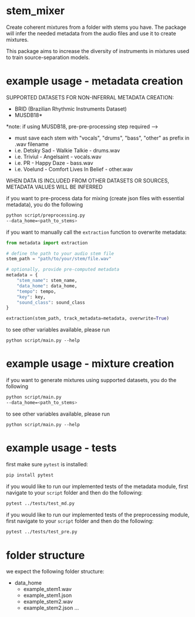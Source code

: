 # stem_mixer
Create coherent mixtures from a folder with stems you have. The package will infer the needed metadata from the audio files and use it to create mixtures.

This package aims to increase the diversity of instruments in mixtures used to train source-separation models.

# example usage - metadata creation

SUPPORTED DATASETS FOR NON-INFERRAL METADATA CREATION:
- BRID (Brazilian Rhythmic Instruments Dataset)
- MUSDB18* 

*note: if using MUSDB18, pre-pre-processing step required --> 
- must save each stem with "vocals", "drums", "bass", "other" as prefix in .wav filename
- i.e. Detsky Sad - Walkie Talkie - drums.wav
- i.e. Triviul - Angelsaint - vocals.wav
- i.e. PR - Happy Daze - bass.wav
- i.e. Voelund - Comfort Lives In Belief - other.wav

WHEN DATA IS INCLUDED FROM OTHER DATASETS OR SOURCES, METADATA VALUES WILL BE INFERRED

if you want to pre-process data for mixing (create json files with essential metadata), you do the following
```bash
python script/preprocessing.py
--data_home=<path_to_stems>
```

if you want to manually call the `extraction` function to overwrite metadata:

```python
from metadata import extraction

# define the path to your audio stem file
stem_path = "path/to/your/stem/file.wav"

# optionally, provide pre-computed metadata
metadata = {
    "stem_name": stem_name,
    "data_home": data_home,
    "tempo": tempo,
    "key": key,
    "sound_class": sound_class
}

extraction(stem_path, track_metadata=metadata, overwrite=True)
```

to see other variables available, please run

`python script/main.py --help`

# example usage - mixture creation

if you want to generate mixtures using supported datasets, you do the following

```bash
python script/main.py
--data_home=<path_to_stems>
```

to see other variables available, please run

`python script/main.py --help`

# example usage - tests

first make sure `pytest` is installed:
```bash
pip install pytest
```

if you would like to run our implemented tests of the metadata module, first navigate to your `script` folder and then do the following:

```bash
pytest ../tests/test_md.py
```

if you would like to run our implemented tests of the preprocessing module, first navigate to your `script` folder and then do the following:

```bash
pytest ../tests/test_pre.py
```

# folder structure
we expect the following folder structure:

- data_home
    - example_stem1.wav
    - example_stem1.json
    - example_stem2.wav
    - example_stem2.json
      ...
